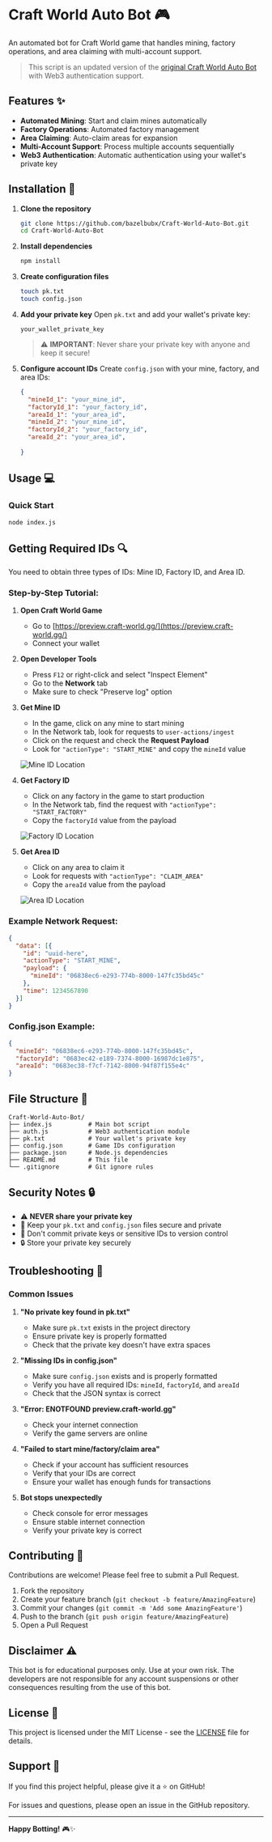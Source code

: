 # Craft World Auto Bot 🎮

An automated bot for Craft World game that handles mining, factory operations, and area claiming with multi-account support.

> This script is an updated version of the [original Craft World Auto Bot](https://github.com/vikitoshi/Craft-World-Auto-Bot.git) with Web3 authentication support.

## Features ✨

- **Automated Mining**: Start and claim mines automatically
- **Factory Operations**: Automated factory management
- **Area Claiming**: Auto-claim areas for expansion
- **Multi-Account Support**: Process multiple accounts sequentially
- **Web3 Authentication**: Automatic authentication using your wallet's private key

## Installation 🚀

1. **Clone the repository**
   ```bash
   git clone https://github.com/bazelbubx/Craft-World-Auto-Bot.git
   cd Craft-World-Auto-Bot
   ```

2. **Install dependencies**
   ```bash
   npm install
   ```

3. **Create configuration files**
   ```bash
   touch pk.txt
   touch config.json
   ```

4. **Add your private key**
   Open `pk.txt` and add your wallet's private key:
   ```
   your_wallet_private_key
   ```
   > ⚠️ **IMPORTANT**: Never share your private key with anyone and keep it secure!

5. **Configure account IDs**
   Create `config.json` with your mine, factory, and area IDs:
   ```json
   {
     "mineId_1": "your_mine_id",
     "factoryId_1": "your_factory_id",
     "areaId_1": "your_area_id",
     "mineId_2": "your_mine_id",
     "factoryId_2": "your_factory_id",
     "areaId_2": "your_area_id",
     
   }
   ```

## Usage 💻

### Quick Start
```bash
node index.js
```

## Getting Required IDs 🔍

You need to obtain three types of IDs: Mine ID, Factory ID, and Area ID.

### Step-by-Step Tutorial:

1. **Open Craft World Game**
   - Go to [https://preview.craft-world.gg/](https://preview.craft-world.gg/)
   - Connect your wallet

2. **Open Developer Tools**
   - Press `F12` or right-click and select "Inspect Element"
   - Go to the **Network** tab
   - Make sure to check "Preserve log" option

3. **Get Mine ID**
   - In the game, click on any mine to start mining
   - In the Network tab, look for requests to `user-actions/ingest`
   - Click on the request and check the **Request Payload**
   - Look for `"actionType": "START_MINE"` and copy the `mineId` value
   
   ![Mine ID Location](https://github.com/vikitoshi/Craft-World-Auto-Bot/blob/main/1.PNG?raw=true)
   
4. **Get Factory ID**
   - Click on any factory in the game to start production
   - In the Network tab, find the request with `"actionType": "START_FACTORY"`
   - Copy the `factoryId` value from the payload
   
   ![Factory ID Location](https://github.com/vikitoshi/Craft-World-Auto-Bot/blob/main/2.PNG?raw=true)

5. **Get Area ID**
   - Click on any area to claim it
   - Look for requests with `"actionType": "CLAIM_AREA"`
   - Copy the `areaId` value from the payload
   
   ![Area ID Location](https://github.com/vikitoshi/Craft-World-Auto-Bot/blob/main/3.PNG?raw=true)

### Example Network Request:
```json
{
  "data": [{
    "id": "uuid-here",
    "actionType": "START_MINE",
    "payload": {
      "mineId": "06838ec6-e293-774b-8000-147fc35bd45c"
    },
    "time": 1234567890
  }]
}
```

### Config.json Example:
```json
{
  "mineId": "06838ec6-e293-774b-8000-147fc35bd45c",
  "factoryId": "0683ec42-e189-7374-8000-16987dc1e875",
  "areaId": "0683ec38-f7cf-7142-8000-94f87f155e4c"
}
```

## File Structure 📁

```
Craft-World-Auto-Bot/
├── index.js          # Main bot script
├── auth.js           # Web3 authentication module
├── pk.txt            # Your wallet's private key
├── config.json       # Game IDs configuration
├── package.json      # Node.js dependencies
├── README.md         # This file
└── .gitignore        # Git ignore rules
```

## Security Notes 🔒

- ⚠️ **NEVER share your private key**
- 🔐 Keep your `pk.txt` and `config.json` files secure and private
- 🚫 Don't commit private keys or sensitive IDs to version control
- 🔒 Store your private key securely

## Troubleshooting 🔧

### Common Issues

1. **"No private key found in pk.txt"**
   - Make sure `pk.txt` exists in the project directory
   - Ensure private key is properly formatted
   - Check that the private key doesn't have extra spaces

2. **"Missing IDs in config.json"**
   - Make sure `config.json` exists and is properly formatted
   - Verify you have all required IDs: `mineId`, `factoryId`, and `areaId`
   - Check that the JSON syntax is correct

3. **"Error: ENOTFOUND preview.craft-world.gg"**
   - Check your internet connection
   - Verify the game servers are online

4. **"Failed to start mine/factory/claim area"**
   - Check if your account has sufficient resources
   - Verify that your IDs are correct
   - Ensure your wallet has enough funds for transactions

5. **Bot stops unexpectedly**
   - Check console for error messages
   - Ensure stable internet connection
   - Verify your private key is correct

## Contributing 🤝

Contributions are welcome! Please feel free to submit a Pull Request.

1. Fork the repository
2. Create your feature branch (`git checkout -b feature/AmazingFeature`)
3. Commit your changes (`git commit -m 'Add some AmazingFeature'`)
4. Push to the branch (`git push origin feature/AmazingFeature`)
5. Open a Pull Request

## Disclaimer ⚠️

This bot is for educational purposes only. Use at your own risk. The developers are not responsible for any account suspensions or other consequences resulting from the use of this bot.

## License 📄

This project is licensed under the MIT License - see the [LICENSE](LICENSE) file for details.

## Support 💬

If you find this project helpful, please give it a ⭐ on GitHub!

For issues and questions, please open an issue in the GitHub repository.

---

**Happy Botting!** 🎮✨
